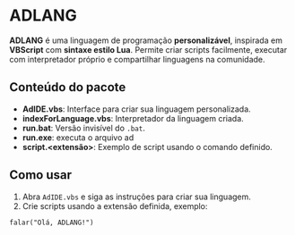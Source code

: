 # ADLANG

**ADLANG** é uma linguagem de programação **personalizável**, inspirada em **VBScript** com **sintaxe estilo Lua**. Permite criar scripts facilmente, executar com interpretador próprio e compartilhar linguagens na comunidade.

## Conteúdo do pacote

- **AdIDE.vbs**: Interface para criar sua linguagem personalizada.
- **indexForLanguage.vbs**: Interpretador da linguagem criada.
- **run.bat**: Versão invisível do `.bat`.
- **run.exe**: executa o arquivo ad
- **script.<extensão>**: Exemplo de script usando o comando definido.

## Como usar

1. Abra `AdIDE.vbs` e siga as instruções para criar sua linguagem.
2. Crie scripts usando a extensão definida, exemplo:
```vbscript
falar("Olá, ADLANG!")
